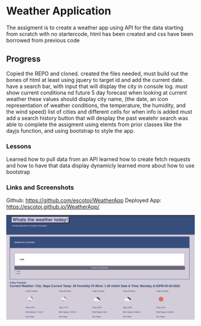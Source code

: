 # Weather Application
The assigment is to create a weather app using API for the data
starting from scratch with no startercode, html has been created and css have been borrowed from previous code


## Progress
Copied the REPO and cloned. 
created the files needed, must build out the bones of html at least 
using jquery to target id and add the current date.
have a search bar, with input that will display the city in console log.
must show current conditiona nd future 5 day forecast
when looking at current weather these values should display city name, {the date, an icon representation of weather conditions, the temperature, the humidity, and the wind speed}
list of cities and different cells for when info is added
must add a search history button that will desplay the past weatehr search
was able to complete the assigment using elemts from prior classes like the dayjs function, and using bootstrap to style the app. 

### Lessons 
Learned how to pull data from an API
learned how to create fetch requests and how to have that data display dynamicly
learned more about how to use bootstrap




### Links and Screenshots
Github: https://github.com/escotoj/WeatherApp 
Deployed App: https://escotoj.github.io/WeatherApp/ 

![this is an image](weatherApp.png)

